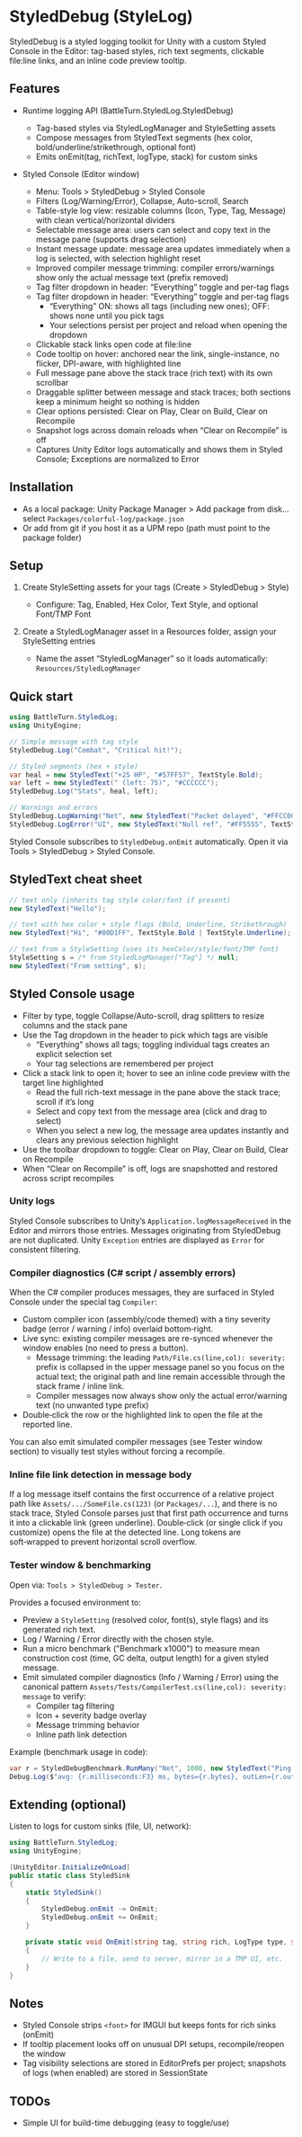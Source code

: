 # StyledDebug (StyleLog)

StyledDebug is a styled logging toolkit for Unity with a custom Styled Console in the Editor: tag-based styles, rich text segments, clickable file:line links, and an inline code preview tooltip.

## Features

- Runtime logging API (BattleTurn.StyledLog.StyledDebug)
  - Tag-based styles via StyledLogManager and StyleSetting assets
  - Compose messages from StyledText segments (hex color, bold/underline/strikethrough, optional font)
  - Emits onEmit(tag, richText, logType, stack) for custom sinks

- Styled Console (Editor window)
  - Menu: Tools > StyledDebug > Styled Console
  - Filters (Log/Warning/Error), Collapse, Auto-scroll, Search
  - Table-style log view: resizable columns (Icon, Type, Tag, Message) with clean vertical/horizontal dividers
  - Selectable message area: users can select and copy text in the message pane (supports drag selection)
  - Instant message update: message area updates immediately when a log is selected, with selection highlight reset
  - Improved compiler message trimming: compiler errors/warnings show only the actual message text (prefix removed)
  - Tag filter dropdown in header: “Everything” toggle and per-tag flags
  - Tag filter dropdown in header: “Everything” toggle and per-tag flags
    - “Everything” ON: shows all tags (including new ones); OFF: shows none until you pick tags
    - Your selections persist per project and reload when opening the dropdown
  - Clickable stack links open code at file:line
  - Code tooltip on hover: anchored near the link, single-instance, no flicker, DPI-aware, with highlighted line
  - Full message pane above the stack trace (rich text) with its own scrollbar
  - Draggable splitter between message and stack traces; both sections keep a minimum height so nothing is hidden
  - Clear options persisted: Clear on Play, Clear on Build, Clear on Recompile
  - Snapshot logs across domain reloads when “Clear on Recompile” is off
  - Captures Unity Editor logs automatically and shows them in Styled Console; Exceptions are normalized to Error

## Installation

- As a local package: Unity Package Manager > Add package from disk… select `Packages/colorful-log/package.json`
- Or add from git if you host it as a UPM repo (path must point to the package folder)

## Setup

1) Create StyleSetting assets for your tags (Create > StyledDebug > Style)
   - Configure: Tag, Enabled, Hex Color, Text Style, and optional Font/TMP Font

2) Create a StyledLogManager asset in a Resources folder, assign your StyleSetting entries
   - Name the asset “StyledLogManager” so it loads automatically: `Resources/StyledLogManager`

## Quick start

```csharp
using BattleTurn.StyledLog;
using UnityEngine;

// Simple message with tag style
StyledDebug.Log("Combat", "Critical hit!");

// Styled segments (hex + style)
var heal = new StyledText("+25 HP", "#57FF57", TextStyle.Bold);
var left = new StyledText(" (left: 75)", "#CCCCCC");
StyledDebug.Log("Stats", heal, left);

// Warnings and errors
StyledDebug.LogWarning("Net", new StyledText("Packet delayed", "#FFCC00"));
StyledDebug.LogError("UI", new StyledText("Null ref", "#FF5555", TextStyle.Bold));
```

Styled Console subscribes to `StyledDebug.onEmit` automatically. Open it via Tools > StyledDebug > Styled Console.

## StyledText cheat sheet

```csharp
// text only (inherits tag style color/font if present)
new StyledText("Hello");

// text with hex color + style flags (Bold, Underline, Strikethrough)
new StyledText("Hi", "#00D1FF", TextStyle.Bold | TextStyle.Underline);

// text from a StyleSetting (uses its hexColor/style/font/TMP font)
StyleSetting s = /* from StyledLogManager["Tag"] */ null;
new StyledText("From setting", s);
```

## Styled Console usage

- Filter by type, toggle Collapse/Auto-scroll, drag splitters to resize columns and the stack pane
- Use the Tag dropdown in the header to pick which tags are visible
  - “Everything” shows all tags; toggling individual tags creates an explicit selection set
  - Your tag selections are remembered per project
- Click a stack link to open it; hover to see an inline code preview with the target line highlighted
  - Read the full rich-text message in the pane above the stack trace; scroll if it’s long
  - Select and copy text from the message area (click and drag to select)
  - When you select a new log, the message area updates instantly and clears any previous selection highlight
- Use the toolbar dropdown to toggle: Clear on Play, Clear on Build, Clear on Recompile
- When “Clear on Recompile” is off, logs are snapshotted and restored across script recompiles

### Unity logs

Styled Console subscribes to Unity’s `Application.logMessageReceived` in the Editor and mirrors those entries. Messages originating from StyledDebug are not duplicated. Unity `Exception` entries are displayed as `Error` for consistent filtering.

### Compiler diagnostics (C# script / assembly errors)

When the C# compiler produces messages, they are surfaced in Styled Console under the special tag `Compiler`:

- Custom compiler icon (assembly/code themed) with a tiny severity badge (error / warning / info) overlaid bottom‑right.
- Live sync: existing compiler messages are re-synced whenever the window enables (no need to press a button).
  - Message trimming: the leading `Path/File.cs(line,col): severity:` prefix is collapsed in the upper message panel so you focus on the actual text; the original path and line remain accessible through the stack frame / inline link.
  - Compiler messages now always show only the actual error/warning text (no unwanted type prefix)
- Double‑click the row or the highlighted link to open the file at the reported line.

You can also emit simulated compiler messages (see Tester window section) to visually test styles without forcing a recompile.

### Inline file link detection in message body

If a log message itself contains the first occurrence of a relative project path like `Assets/.../SomeFile.cs(123)` (or `Packages/...`), and there is no stack trace, Styled Console parses just that first path occurrence and turns it into a clickable link (green underline). Double‑click (or single click if you customize) opens the file at the detected line. Long tokens are soft‑wrapped to prevent horizontal scroll overflow.

### Tester window & benchmarking

Open via: `Tools > StyledDebug > Tester`.

Provides a focused environment to:

- Preview a `StyleSetting` (resolved color, font(s), style flags) and its generated rich text.
- Log / Warning / Error directly with the chosen style.
- Run a micro benchmark ("Benchmark x1000") to measure mean construction cost (time, GC delta, output length) for a given styled message.
- Emit simulated compiler diagnostics (Info / Warning / Error) using the canonical pattern `Assets/Tests/CompilerTest.cs(line,col): severity: message` to verify:
  - Compiler tag filtering
  - Icon + severity badge overlay
  - Message trimming behavior
  - Inline path link detection

Example (benchmark usage in code):

```csharp
var r = StyledDebugBenchmark.RunMany("Net", 1000, new StyledText("Ping ok", someStyleSetting));
Debug.Log($"avg: {r.milliseconds:F3} ms, bytes={r.bytes}, outLen={r.outputLength}");
```

## Extending (optional)

Listen to logs for custom sinks (file, UI, network):

```csharp
using BattleTurn.StyledLog;
using UnityEngine;

[UnityEditor.InitializeOnLoad]
public static class StyledSink
{
    static StyledSink()
    {
        StyledDebug.onEmit -= OnEmit;
        StyledDebug.onEmit += OnEmit;
    }

    private static void OnEmit(string tag, string rich, LogType type, string stack)
    {
        // Write to a file, send to server, mirror in a TMP UI, etc.
    }
}
```

## Notes

- Styled Console strips `<font>` for IMGUI but keeps fonts for rich sinks (onEmit)
- If tooltip placement looks off on unusual DPI setups, recompile/reopen the window
 - Tag visibility selections are stored in EditorPrefs per project; snapshots of logs (when enabled) are stored in SessionState

## TODOs

- Simple UI for build-time debugging (easy to toggle/use)